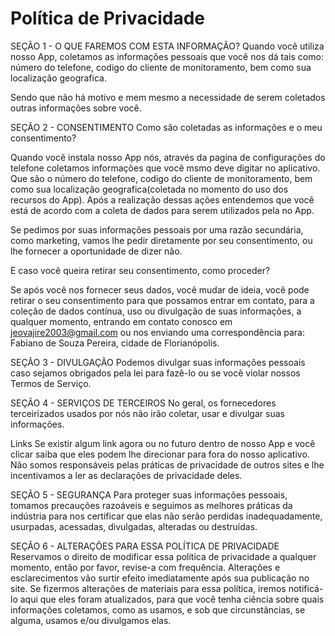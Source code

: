 # Política de Privacidade

SEÇÃO 1 - O QUE FAREMOS COM ESTA INFORMAÇÃO?
Quando você utiliza nosso App, coletamos as informações pessoais que você nos dá tais como: número do telefone, codigo do cliente de monitoramento, bem como sua localização geografica.

Sendo que não há motivo e mem mesmo a necessidade de serem coletados outras informações sobre você.

SEÇÃO 2 - CONSENTIMENTO
Como são coletadas as informações e o  meu consentimento?

Quando você instala nosso App nós, através da pagina de configurações do telefone coletamos informações que você msmo deve digitar no aplicativo. Que são o número do telefone, codigo do cliente de monitoramento, bem como sua localização geografica(coletada no momento do uso dos recursos do App). Após a realização dessas ações entendemos que você está de acordo com a coleta de dados para serem utilizados pela no App.

Se pedimos por suas informações pessoais por uma razão secundária, como marketing, vamos lhe pedir diretamente por seu consentimento, ou lhe fornecer a oportunidade de dizer não.

E caso você queira retirar seu consentimento, como proceder?

Se após você nos fornecer seus dados, você mudar de ideia, você pode retirar o seu consentimento para que possamos entrar em contato, para a coleção de dados contínua, uso ou divulgação de suas informações, a qualquer momento, entrando em contato conosco em jeovajire2003@gmail.com ou nos enviando uma correspondência para: Fabiano de Souza Pereira, cidade de Florianópolis.

SEÇÃO 3 - DIVULGAÇÃO
Podemos divulgar suas informações pessoais caso sejamos obrigados pela lei para fazê-lo ou se você violar nossos Termos de Serviço.

SEÇÃO 4 - SERVIÇOS DE TERCEIROS
No geral, os fornecedores terceirizados usados por nós não irão coletar, usar e divulgar suas informações.

Links
Se existir algum link agora ou no futuro dentro de nosso App e você clicar saiba que eles podem lhe direcionar para fora do nosso aplicativo. Não somos responsáveis pelas práticas de privacidade de outros sites e lhe incentivamos a ler as declarações de privacidade deles.

SEÇÃO 5 - SEGURANÇA
Para proteger suas informações pessoais, tomamos precauções razoáveis e seguimos as melhores práticas da indústria para nos certificar que elas não serão perdidas inadequadamente, usurpadas, acessadas, divulgadas, alteradas ou destruídas.

SEÇÃO 6 - ALTERAÇÕES PARA ESSA POLÍTICA DE PRIVACIDADE
Reservamos o direito de modificar essa política de privacidade a qualquer momento, então por favor, revise-a com frequência. Alterações e esclarecimentos vão surtir efeito imediatamente após sua publicação no site. Se fizermos alterações de materiais para essa política, iremos notificá-lo aqui que eles foram atualizados, para que você tenha ciência sobre quais informações coletamos, como as usamos, e sob que circunstâncias, se alguma, usamos e/ou divulgamos elas.
